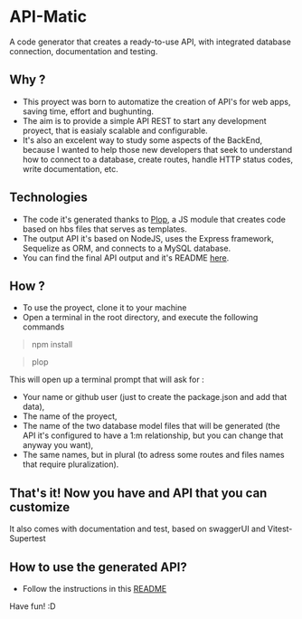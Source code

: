 # API-Matic

A code generator that creates a ready-to-use API, with integrated database connection, documentation and testing.

## Why ?
- This proyect was born to automatize the creation of API's for web apps, saving time, effort and bughunting.
- The aim is to provide a simple API REST to start any development proyect, that is easialy scalable and configurable. 
- It's also an excelent way to study some aspects of the BackEnd, because I wanted to help those new developers that seek to understand how to connect to a database, create routes, handle HTTP status codes, write documentation, etc.

## Technologies
- The code it's generated thanks to [Plop](https://plopjs.com/), a JS module that creates code based on hbs files that serves as templates.
- The output API it's based on NodeJS, uses the Express framework, Sequelize as ORM, and connects to a MySQL database.
- You can find the final API output and it's README [here](https://github.com/Juancho997/api_template).

## How ?
- To use the proyect, clone it to your machine
- Open a terminal in the root directory, and execute the following commands

> npm install

> plop

This will open up a terminal prompt that will ask for :
- Your name or github user (just to create the package.json and add that data),
- The name of the proyect,
- The name of the two database model files that will be generated (the API it's configured to have a 1:m relationship, but you can change that anyway you want),
- The same names, but in plural (to adress some routes and files names that require pluralization).

## That's it! Now you have and API that you can customize
It also comes with documentation and test, based on swaggerUI and Vitest-Supertest

## How to use the generated API?

- Follow the instructions in this [README](https://github.com/Juancho997/api_template/blob/master/README.md)


Have fun! :D
